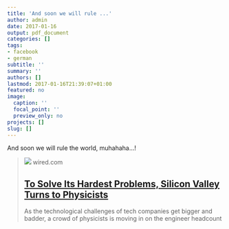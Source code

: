 ```yaml
---
title: 'And soon we will rule ...'
author: admin
date: 2017-01-16
output: pdf_document
categories: []
tags:
- facebook
- german
subtitle: ''
summary: ''
authors: []
lastmod: 2017-01-16T21:39:07+01:00
featured: no
image:
  caption: ''
  focal_point: ''
  preview_only: no
projects: []
slug: []
---
```

And soon we will rule the world, muhahaha...!﻿
> [![](https://media.wired.com/photos/592684967034dc5f91bebb48/191:100/w_1280,c_limit/20131009-TWITTER-ENGINEERS-040.jpg)](https://www.wired.com/2017/01/move-coders-physicists-will-soon-rule-silicon-valley/)
> wired.com
> ## [To Solve Its Hardest Problems, Silicon Valley Turns to Physicists](https://www.wired.com/2017/01/move-coders-physicists-will-soon-rule-silicon-valley/)
>
>As the technological challenges of tech companies get bigger and badder, a crowd of physicists is moving in on the engineer headcount

